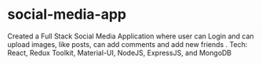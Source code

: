 # social-media-app
Created a Full Stack Social Media Application where user can Login and can upload
images, like posts, can add comments and add new friends . Tech: React, Redux Toolkit, Material-UI, NodeJS, ExpressJS, and
MongoDB
